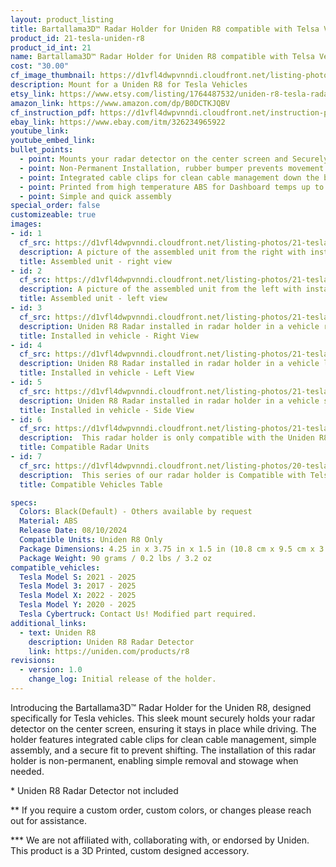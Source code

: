 ```yaml
---
layout: product_listing
title: Bartallama3D™ Radar Holder for Uniden R8 compatible with Telsa Vehicles
product_id: 21-tesla-uniden-r8
product_id_int: 21
name: Bartallama3D™ Radar Holder for Uniden R8 compatible with Telsa Vehicles
cost: "30.00"
cf_image_thumbnail: https://d1vfl4dwpvnndi.cloudfront.net/listing-photos/21-tesla-uniden-r8/1.jpg
description: Mount for a Uniden R8 for Tesla Vehicles
etsy_link: https://www.etsy.com/listing/1764487532/uniden-r8-tesla-radar-holder-by?ref=listings_manager_grid
amazon_link: https://www.amazon.com/dp/B0DCTKJQBV
cf_instruction_pdf: https://d1vfl4dwpvnndi.cloudfront.net/instruction-pdfs/Uniden-R8-Radar-Holder-for-Tesla-Instructions-Bartallama3D.pdf 
ebay_link: https://www.ebay.com/itm/326234965922
youtube_link: 
youtube_embed_link: 
bullet_points:
  - point: Mounts your radar detector on the center screen and Securely holds the radar detector
  - point: Non-Permanent Installation, rubber bumper prevents movement and enables easy removal for storage
  - point: Integrated cable clips for clean cable management down the back of your screen
  - point: Printed from high temperature ABS for Dashboard temps up to 160F (MAX 212F)
  - point: Simple and quick assembly
special_order: false
customizeable: true
images:
- id: 1
  cf_src: https://d1vfl4dwpvnndi.cloudfront.net/listing-photos/21-tesla-uniden-r8/1.jpg
  description: A picture of the assembled unit from the right with installed Uniden R8 radar
  title: Assembled unit - right view
- id: 2
  cf_src: https://d1vfl4dwpvnndi.cloudfront.net/listing-photos/21-tesla-uniden-r8/2.jpg
  description: A picture of the assembled unit from the left with installed Uniden R8 radar
  title: Assembled unit - left view
- id: 3
  cf_src: https://d1vfl4dwpvnndi.cloudfront.net/listing-photos/21-tesla-uniden-r8/3.jpg
  description: Uniden R8 Radar installed in radar holder in a vehicle right side view
  title: Installed in vehicle - Right View
- id: 4
  cf_src: https://d1vfl4dwpvnndi.cloudfront.net/listing-photos/21-tesla-uniden-r8/4.jpg
  description: Uniden R8 Radar installed in radar holder in a vehicle left side view
  title: Installed in vehicle - Left View
- id: 5
  cf_src: https://d1vfl4dwpvnndi.cloudfront.net/listing-photos/21-tesla-uniden-r8/5.jpg
  description: Uniden R8 Radar installed in radar holder in a vehicle showing the side profile and integrated cable clips holding power cable
  title: Installed in vehicle - Side View
- id: 6
  cf_src: https://d1vfl4dwpvnndi.cloudfront.net/listing-photos/21-tesla-uniden-r8/6.jpg
  description:  This radar holder is only compatible with the Uniden R8. It was designed around the unique shape of the R8 and only fits that specific radar unit perfectly. 
  title: Compatible Radar Units
- id: 7
  cf_src: https://d1vfl4dwpvnndi.cloudfront.net/listing-photos/20-tesla-uniden-r3/Compatible-Vehicles-Table.jpg
  description:  This series of our radar holder is Compatible with Telsa vehicles featuring the large landscape display in the vehicle. Cybertrucks require a different screen backer part and can be requested at purchase. 
  title: Compatible Vehicles Table

specs:
  Colors: Black(Default) - Others available by request 
  Material: ABS
  Release Date: 08/10/2024
  Compatible Units: Uniden R8 Only
  Package Dimensions: 4.25 in x 3.75 in x 1.5 in (10.8 cm x 9.5 cm x 3.8cm) [HxWxD]
  Package Weight: 90 grams / 0.2 lbs / 3.2 oz
compatible_vehicles:
  Tesla Model S: 2021 - 2025
  Tesla Model 3: 2017 - 2025
  Tesla Model X: 2022 - 2025
  Tesla Model Y: 2020 - 2025
  Tesla Cybertruck: Contact Us! Modified part required.
additional_links:
  - text: Uniden R8
    description: Uniden R8 Radar Detector
    link: https://uniden.com/products/r8
revisions:
  - version: 1.0
    change_log: Initial release of the holder.
---
```


Introducing the Bartallama3D™ Radar Holder for the Uniden R8, designed specifically for Tesla vehicles. This sleek mount securely holds your radar detector on the center screen, ensuring it stays in place while driving. The holder features integrated cable clips for clean cable management, simple assembly, and a secure fit to prevent shifting. The installation of this radar holder is non-permanent, enabling simple removal and stowage when needed. 

\* Uniden R8 Radar Detector not included

\*\* If you require a custom order, custom colors, or changes please reach out for assistance.

\*\*\* We are not affiliated with, collaborating with, or endorsed by Uniden. This product is a 3D Printed, custom designed accessory.